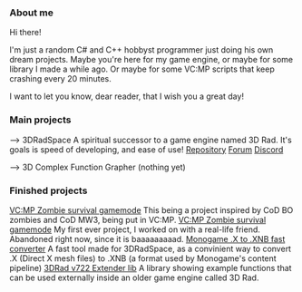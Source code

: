 ### About me

Hi there!

I'm just a random C# and C++ hobbyst programmer just doing his own dream projects. Maybe you're here for my game engine, or maybe for some library I made a while ago. Or maybe for some VC:MP scripts that keep crashing every 20 minutes.

I want to let you know, dear reader, that I wish you a great day!

### Main projects
--> 3DRadSpace
  A spiritual successor to a game engine named 3D Rad. It's goals is speed of developing, and ease of use!
  [Repository](https://www.github.com/3DRadSpace/3D_Rad_Space)
  [Forum](https://3dradspace.tk/Forum)
  [Discord](https://discord.gg/9BcQQyu)

--> 3D Complex Function Grapher
(nothing yet)

### Finished projects
[VC:MP Zombie survival gamemode](https://github.com/NicusorN5/VCMP-Zombie-Survival)
  This being a project inspired by CoD BO zombies and CoD MW3, being put in VC:MP.
[VC:MP Zombie survival gamemode](https://github.com/NicusorN5/Romania-Cops-N-Robbers)
  My first ever project, I worked on with a real-life friend. Abandoned right now, since it is baaaaaaaaad.
[Monogame .X to .XNB fast converter](https://github.com/NicusorN5/Fast-XNB-Builder)
  A fast tool made for 3DRadSpace, as a convinient way to convert .X (Direct X mesh files) to .XNB (a format used by Monogame's content pipeline)
[3DRad v722 Extender lib](https://github.com/NicusorN5/3D_Rad_Extender_Lib)
  A library showing example functions that can be used externally inside an older game engine called 3D Rad.
